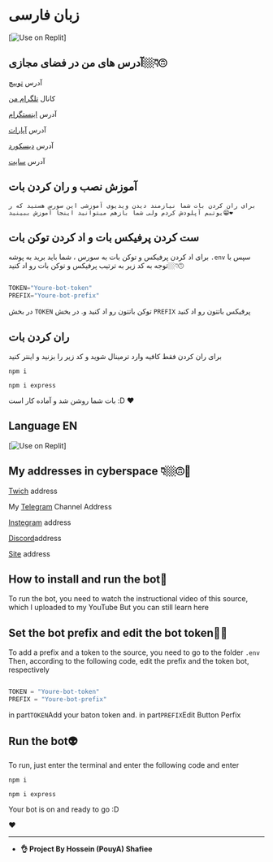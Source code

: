 # زبان فارسی


[![Use on Replit](https://github.com/PouyaShe/Discord--Music-Bot/)]
## آدرس های من در فضای مجازی👇🏼🙃



آدرس [توییچ](https://www.twitch.tv/shafieepouya)
 
کانال [تلگرام من](https:/t.me/Pouyakp1132)

آدرس [اینستگرام](https://www.instagram.com/ho33inshafiee)
 
آدرس [آپارات](https://aparat.com/hosseinvid)

آدرس [دیسکورد](https://discord.gg/9WZC2jXkts)

آدرس [سایت](https://hosseinsh.ir)


## آموزش نصب و ران کردن بات

`برای ران کردن بات شما نیازمند دیدن ویدیوی آموزشی این سورس هستید که ر یوتبم آپلودش کردم
ولی شما بازهم میتوانید اینجا آموزش ببینید😁❤`

## ست کردن پرفیکس بات و اد کردن توکن بات

برای اد کردن پرفیکس و توکن بات به سورس ، شما باید برید به پوشه 
`.env`
سپس با توجه به کد زیر به ترتیب پرفیکس و توکن بات رو اد کنید👇🏼🙃

```js

TOKEN="Youre-bot-token"
PREFIX="Youre-bot-prefix"
```

در بخش
`TOKEN`
توکن باتتون رو اد کنید و. در بخش 
`PREFIX`
پرفیکس باتتون رو اد کنید


## ران کردن بات

برای ران کردن فقط کافیه وارد ترمینال شوید و کد زیر را بزنید و اینتر کنید

`npm i`

`npm i express`

بات شما روشن شد و آماده کار است
:D
❤




## Language EN

[![Use on Replit](https://github.com/PouyaShe/Discord--Music-Bot/)]

## My addresses in cyberspace 👇🏼🙃📡


[Twich](https://www.twitch.tv/shafieepouya) address
 
My [Telegram](https://t.me/pouyakp1132) Channel Address

[Instegram](https://www.instagram.com/ho33inshafiee) address

[Discord](https://discord.gg/9WZC2jXkts)address

[Site](https://hosseinsh.ir) address



## How to install and run the bot🤖

To run the bot, you need to watch the instructional video of this source, which I uploaded to my YouTube
But you can still learn here



## Set the bot prefix and edit the bot token👻👾

To add a prefix and a token to the source, you need to go to the folder
`.env`
Then, according to the following code, edit the prefix and the token bot, respectively

```js

TOKEN = "Youre-bot-token"
PREFIX = "Youre-bot-prefix"
```

in part`TOKEN`Add your baton token and. in part`PREFIX`Edit Button Perfix



## Run the bot👽

To run, just enter the terminal and enter the following code and enter

`npm i`

`npm i express`

Your bot is on and ready to go
:D

❤

---

- **👌 Project By Hossein (PouyA) Shafiee**

